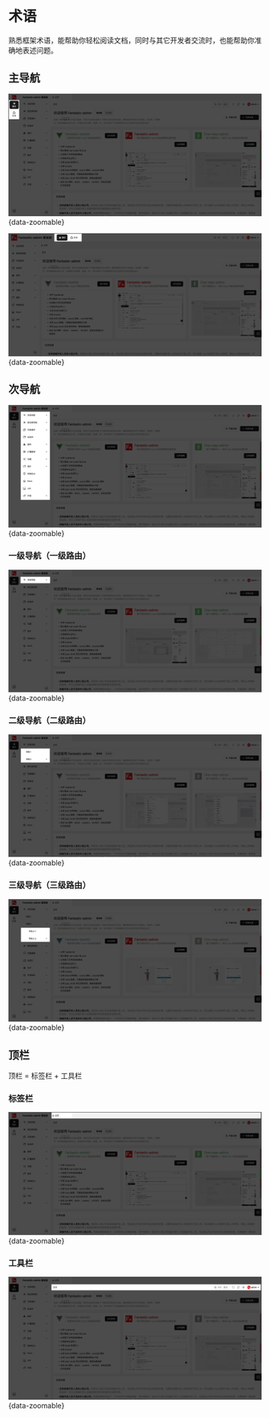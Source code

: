 # 术语

熟悉框架术语，能帮助你轻松阅读文档，同时与其它开发者交流时，也能帮助你准确地表述问题。

## 主导航

![](/term-mainsidebar-1.png){data-zoomable}

![](/term-mainsidebar-2.png){data-zoomable}

## 次导航

![](/term-subsidebar.png){data-zoomable}

### 一级导航（一级路由）

![](/term-route-1.png){data-zoomable}

### 二级导航（二级路由）

![](/term-route-2.png){data-zoomable}

### 三级导航（三级路由）

![](/term-route-3.png){data-zoomable}

## 顶栏

顶栏 = 标签栏 + 工具栏

### 标签栏

![](/term-tabbar.png){data-zoomable}

### 工具栏

![](/term-toolbar.png){data-zoomable}
